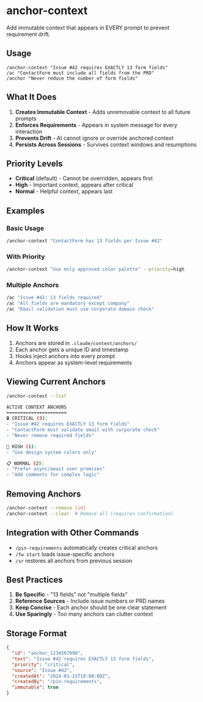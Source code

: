 # anchor-context

Add immutable context that appears in EVERY prompt to prevent requirement drift.

## Usage
```
/anchor-context "Issue #42 requires EXACTLY 13 form fields"
/ac "ContactForm must include all fields from the PRD"
/anchor "Never reduce the number of form fields"
```

## What It Does

1. **Creates Immutable Context** - Adds unremovable context to all future prompts
2. **Enforces Requirements** - Appears in system message for every interaction
3. **Prevents Drift** - AI cannot ignore or override anchored context
4. **Persists Across Sessions** - Survives context windows and resumptions

## Priority Levels

- **Critical** (default) - Cannot be overridden, appears first
- **High** - Important context, appears after critical
- **Normal** - Helpful context, appears last

## Examples

### Basic Usage
```bash
/anchor-context "ContactForm has 13 fields per Issue #42"
```

### With Priority
```bash
/anchor-context "Use only approved color palette" --priority=high
```

### Multiple Anchors
```bash
/ac "Issue #42: 13 fields required"
/ac "All fields are mandatory except company"
/ac "Email validation must use corporate domain check"
```

## How It Works

1. Anchors are stored in `.claude/context/anchors/`
2. Each anchor gets a unique ID and timestamp
3. Hooks inject anchors into every prompt
4. Anchors appear as system-level requirements

## Viewing Current Anchors
```bash
/anchor-context --list

ACTIVE CONTEXT ANCHORS
======================
🔒 CRITICAL (3):
- "Issue #42 requires EXACTLY 13 form fields"
- "ContactForm must validate email with corporate check"
- "Never remove required fields"

📌 HIGH (1):
- "Use design system colors only"

📋 NORMAL (2):
- "Prefer async/await over promises"
- "Add comments for complex logic"
```

## Removing Anchors
```bash
/anchor-context --remove [id]
/anchor-context --clear  # Remove all (requires confirmation)
```

## Integration with Other Commands

- `/pin-requirements` automatically creates critical anchors
- `/fw start` loads issue-specific anchors
- `/sr` restores all anchors from previous session

## Best Practices

1. **Be Specific** - "13 fields" not "multiple fields"
2. **Reference Sources** - Include issue numbers or PRD names
3. **Keep Concise** - Each anchor should be one clear statement
4. **Use Sparingly** - Too many anchors can clutter context

## Storage Format

```json
{
  "id": "anchor_1234567890",
  "text": "Issue #42 requires EXACTLY 13 form fields",
  "priority": "critical",
  "source": "Issue #42",
  "createdAt": "2024-01-15T10:00:00Z",
  "createdBy": "/pin-requirements",
  "immutable": true
}
```
